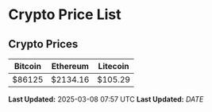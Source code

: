 # Crypto Price List

## Crypto Prices
| Bitcoin | Ethereum | Litecoin |
| ------- | -------- | -------- |
| $86125 | $2134.16 | $105.29 |
**Last Updated:** 2025-03-08 07:57 UTC
**Last Updated:** $DATE$
